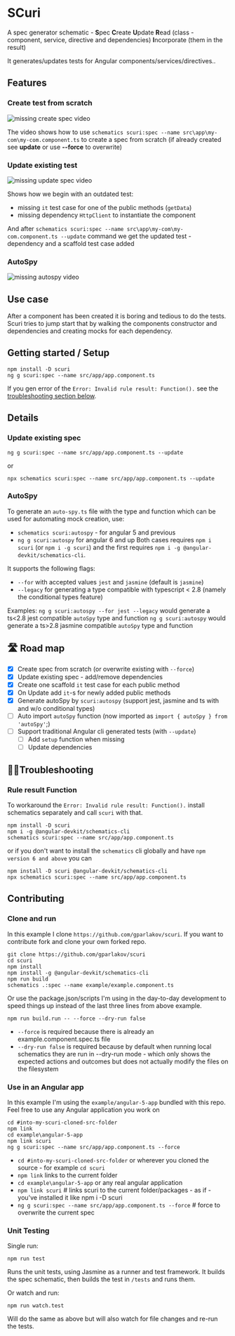 # SCuri

A spec generator schematic - **S**pec **C**reate **U**pdate **R**ead (class - component, service, directive and dependencies) **I**ncorporate (them in the result)

It generates/updates tests for Angular components/services/directives..

## Features
### Create test from scratch

![missing create spec video](./docs/new.gif)

The video shows how to use `schematics scuri:spec --name src\app\my-com\my-com.component.ts` to create a spec from scratch (if already created see **update** or use **--force** to overwrite)

### Update existing test
![missing update spec video](./docs/update.gif)

Shows how we begin with an outdated test:
 - missing `it` test case for one of the public methods (`getData`)
 - missing dependency `HttpClient` to instantiate the component

And after `schematics scuri:spec --name src\app\my-com\my-com.component.ts --update` command we get the updated test - dependency and a scaffold test case added

### AutoSpy
![missing autospy video](./docs/autospy.gif)

## Use case

After a component has been created it is boring and tedious to do the tests. Scuri tries to jump start that by walking the components constructor and dependencies and creating mocks for each dependency.

## Getting started / Setup
```
npm install -D scuri
ng g scuri:spec --name src/app/app.component.ts
```

If you gen error of the `Error: Invalid rule result: Function().` see the [troubleshooting section below](#rule-result-function).


## Details
### Update existing spec

```
ng g scuri:spec --name src/app/app.component.ts --update
```

or

```
npx schematics scuri:spec --name src/app/app.component.ts --update
```

### AutoSpy

To generate an `auto-spy.ts` file with the type and function which can be used for automating mock creation, use:
 - ``` schematics scuri:autospy ``` - for angular 5 and previous
 - ``` ng g scuri:autospy ``` for angular 6 and up
Both cases requires `npm i scuri` (or `npm i -g scuri`) and the first requires `npm i -g @angular-devkit/schematics-cli`.

It supports the following flags:
 - `--for` with accepted values `jest` and `jasmine` (default is `jasmine`)
 - `--legacy` for generating a type compatible with typescript < 2.8 (namely the conditional types feature)

Examples:
`ng g scuri:autospy --for jest --legacy` would generate a ts<2.8 jest compatible `autoSpy` type and function
`ng g scuri:autospy` would generate a ts>2.8 jasmine compatible `autoSpy` type and function

## 🛣 Road map
 - [x] Create spec from scratch (or overwrite existing with `--force`)
 - [x] Update existing spec - add/remove dependencies
 - [x] Create one scaffold `it` test case for each public method
 - [x] On Update add `it`-s for newly added public methods
 - [x] Generate autoSpy by `scuri:autospy` (support jest, jasmine and ts with and w/o conditional types)
 - [ ] Auto import `autoSpy` function (now imported as `import { autoSpy } from 'autoSpy'`;)
 - [ ] Support traditional Angular cli generated tests (with `--update`)
   - [ ] Add `setup` function when missing
   - [ ] Update dependencies

## 🐱‍💻Troubleshooting

### Rule result Function

To workaround the `Error: Invalid rule result: Function().` install schematics separately and call `scuri` with that.

```
npm install -D scuri
npm i -g @angular-devkit/schematics-cli
schematics scuri:spec --name src/app/app.component.ts
```

or if you don't want to install the `schematics` cli globally and have `npm version 6 and above` you can

```
npm install -D scuri @angular-devkit/schematics-cli
npx schematics scuri:spec --name src/app/app.component.ts
```

## Contributing

### Clone and run

In this example I clone `https://github.com/gparlakov/scuri`. If you want to contribute fork and clone your own forked repo.

```
git clone https://github.com/gparlakov/scuri
cd scuri
npm install
npm install -g @angular-devkit/schematics-cli
npm run build
schematics .:spec --name example/example.component.ts
```

Or use the package.json/scripts I'm using in the day-to-day development to speed things up instead of the last three lines from above example.

```
npm run build.run -- --force --dry-run false
```

-   `--force` is required because there is already an example.component.spec.ts file
-   `--dry-run false` is required because by default when running local schematics they are run in --dry-run mode - which only shows the expected actions and outcomes but does not actually modify the files on the filesystem

### Use in an Angular app

In this example I'm using the `example/angular-5-app` bundled with this repo. Feel free to use any Angular application you work on

```
cd #into-my-scuri-cloned-src-folder
npm link
cd example\angular-5-app
npm link scuri
ng g scuri:spec --name src/app/app.component.ts --force
```

-   `cd #into-my-scuri-cloned-src-folder` or wherever you cloned the source - for example `cd scuri`
-   `npm link` links to the current folder
-   `cd example\angular-5-app` or any real angular application
-   `npm link scuri` # links scuri to the current folder/packages - as if - you've installed it like npm i -D scuri
-   `ng g scuri:spec --name src/app/app.component.ts --force` # force to overwrite the current spec

### Unit Testing

Single run:

```
npm run test
```

Runs the unit tests, using Jasmine as a runner and test framework. It builds the spec schematic, then builds the test in `/tests` and runs them.

Or watch and run:

```
npm run watch.test
```

Will do the same as above but will also watch for file changes and re-run the tests.
